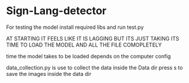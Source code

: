 # Sign-Lang-detector

For testing the model install required libs and run test.py

AT STARTING IT FEELS LIKE IT IS LAGGING BUT ITS JUST TAKING ITS TIME TO LOAD THE MODEL AND ALL THE FILE COMOPLETELY 

time the model takes to be loaded depends on the computer config 

data_collection.py is use to collect the data inside the Data dir press s to save the images inside the data dir 

